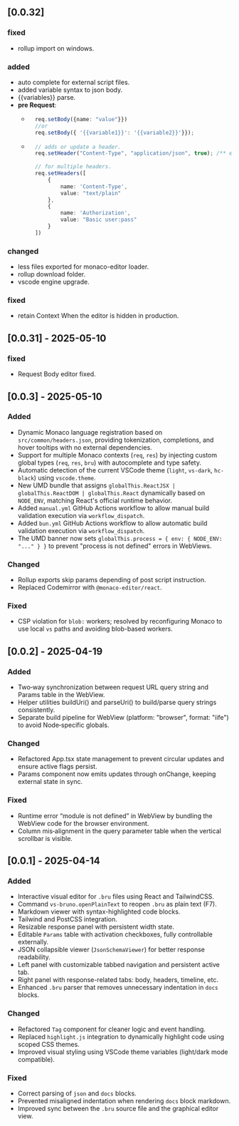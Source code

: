 ## [0.0.32]

### fixed
 - rollup import on windows.

### added
- auto complete for external script files.
- added variable syntax to json body.
- {{variables}} parse.
- **pre Request**: 
    - ```ts
        req.setBody({name: "value"}})
        //or
        req.setBody({ '{{variable1}}': '{{variable2}}'}});
        ```
    - ```ts
        // adds or update a header.
        req.setHeader("Content-Type", "application/json", true); /** enabled: true by default.*/
        
        // for multiple headers.
        req.setHeaders([
            {
                name: 'Content-Type',
                value: "text/plain"
            },
            {
                name: 'Authorization',
                value: "Basic user:pass"
            }
        ])
        ```

### changed
- less files exported for monaco-editor loader.
- rollup download folder.
- vscode engine upgrade.

### fixed
- retain Context When the editor is hidden in production.

## [0.0.31] - 2025-05-10

### fixed
- Request Body editor fixed.

## [0.0.3] - 2025-05-10

### Added

- Dynamic Monaco language registration based on `src/common/headers.json`, providing tokenization, completions, and hover tooltips with no external dependencies.
- Support for multiple Monaco contexts (`req`, `res`) by injecting custom global types (`req`, `res`, `bru`) with autocomplete and type safety.
- Automatic detection of the current VSCode theme (`light`, `vs-dark`, `hc-black`) using `vscode.theme`.
- New UMD bundle that assigns `globalThis.ReactJSX | globalThis.ReactDOM | globalThis.React` dynamically based on `NODE_ENV`, matching React's official runtime behavior.
- Added `manual.yml` GitHub Actions workflow to allow manual build validation execution via `workflow_dispatch`.
- Added `bun.yml` GitHub Actions workflow to allow automatic build validation execution via `workflow_dispatch`.
- The UMD banner now sets `globalThis.process = { env: { NODE_ENV: "..." } }` to prevent "process is not defined" errors in WebViews.

### Changed

- Rollup exports skip params depending of post script instruction.
- Replaced Codemirror with `@monaco-editor/react`.

### Fixed

- CSP violation for `blob:` workers; resolved by reconfiguring Monaco to use local `vs` paths and avoiding blob-based workers.

## [0.0.2] - 2025-04-19

### Added

- Two‑way synchronization between request URL query string and Params table in the WebView.
- Helper utilities buildUri() and parseUri() to build/parse query strings consistently.
- Separate build pipeline for WebView (platform: \"browser\", format: \"iife\") to avoid Node‑specific globals.

### Changed

- Refactored App.tsx state management to prevent circular updates and ensure active flags persist.
- Params component now emits updates through onChange, keeping external state in sync.

### Fixed

- Runtime error “module is not defined” in WebView by bundling the WebView code for the browser environment.
- Column mis‑alignment in the query parameter table when the vertical scrollbar is visible.

## [0.0.1] - 2025-04-14

### Added

- Interactive visual editor for `.bru` files using React and TailwindCSS.
- Command `vs-bruno.openPlainText` to reopen `.bru` as plain text (F7).
- Markdown viewer with syntax-highlighted code blocks.
- Tailwind and PostCSS integration.
- Resizable response panel with persistent width state.
- Editable `Params` table with activation checkboxes, fully controllable externally.
- JSON collapsible viewer (`JsonSchemaViewer`) for better response readability.
- Left panel with customizable tabbed navigation and persistent active tab.
- Right panel with response-related tabs: body, headers, timeline, etc.
- Enhanced `.bru` parser that removes unnecessary indentation in `docs` blocks.

### Changed

- Refactored `Tag` component for cleaner logic and event handling.
- Replaced `highlight.js` integration to dynamically highlight code using scoped CSS themes.
- Improved visual styling using VSCode theme variables (light/dark mode compatible).

### Fixed

- Correct parsing of `json` and `docs` blocks.
- Prevented misaligned indentation when rendering `docs` block markdown.
- Improved sync between the `.bru` source file and the graphical editor view.
